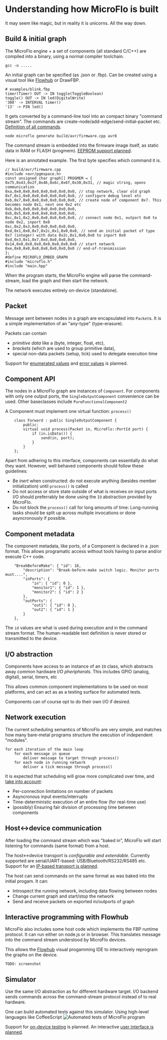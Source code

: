 
Understanding how MicroFlo is built
======================================

It may seem like magic, but in reality it is unicorns. All the way down.

Build & initial graph
---------------------

The MicroFlo engine + a set of components (all standard C/C++) are compiled into a binary,
using a normal compiler toolchain.

    gcc -o .....

An initial graph can be specified (as .json or .fbp).
Can be created using a visual tool like [Flowhub](http://flowhub.io) or DrawFBP.

    # examples/blink.fbp 
    timer(Timer) OUT -> IN toggle(ToggleBoolean)
    toggle() OUT -> IN led(DigitalWrite)
    '300' -> INTERVAL timer()
    '13' -> PIN led()

It gets converted by a command-line tool into an compact binary "command stream".
The commands are create-node/add-edge/send-initial-packet etc.
[Definition of all commands](../microflo/commandformat.json).

    node microflo generate build/avr/firmware.cpp avr8

The command stream is embedded into the firmware image itself, as static data in RAM or FLASH (progmem).
[EEPROM support planned](https://github.com/jonnor/microflo/issues/7).

Here is an annotated example. The first byte specifies which command it is.

    // build/avr/firmware.cpp 
    #include <avr/pgmspace.h>
    const unsigned char graph[] PROGMEM = {
    0x75,0x43,0x2f,0x46,0x6c,0x6f,0x30,0x31, // magic string, opens communication
    0xa,0x0,0x0,0x0,0x0,0x0,0x0,0x0, // stop network, clear old graph
    0xf,0x1,0x0,0x0,0x0,0x0,0x0,0x0, // configure debug level etc
    0xb,0x7,0x0,0x0,0x0,0x0,0x0,0x0, // create node of component 0x7. This becomes node 0x1, next one 0x2 etc
    0xb,0xb,0x0,0x0,0x0,0x0,0x0,0x0,
    0xb,0x5,0x0,0x0,0x0,0x0,0x0,0x0,
    0xc,0x1,0x2,0x0,0x0,0x0,0x0,0x0, // connect node 0x1, outport 0x0 to node 0x2, inport 0x0
    0xc,0x2,0x3,0x0,0x0,0x0,0x0,0x0,
    0xd,0x1,0x0,0x7,0x2c,0x1,0x0,0x0, // send an initial packet of type 0x7 (integer) with data 0x2c,0x1,0x0,0x0 to inport 0x0
    0xd,0x3,0x1,0x7,0xd,0x0,0x0,0x0,
    0x14,0x0,0x0,0x0,0x0,0x0,0x0,0x0 // start network
    0xe,0x0,0x0,0x0,0x0,0x0,0x0,0x0 // end-of-transmission
    };
    #define MICROFLO_EMBED_GRAPH
    #include "microflo.h"
    #include "main.hpp"


When the program starts, the MicroFlo engine will parse the command-stream,
load the graph and then start the network.

The network executes entirely on-device (standalone).

Packet
-------

Message sent between nodes in a graph are encapsulated into `Packet`s.
It is a simple implementation of an "any-type" (type-erasure).

Packets can contain

* *primitive data* like a (byte, integer, float, etc),
* *brackets* (which are used to group primitive data),
* special non-data packets (setup, tick) used to delegate execution time

Support for [enumerated values](https://github.com/jonnor/microflo/issues/33)
and [error values](https://github.com/jonnor/microflo/issues/6) is planned.

Component API
-------------

The nodes in a MicroFlo graph are instances of `Component`.
For components with only one output ports, the `SingleOutputComponent` convenience can be used.
Other baseclasses include `PureFunctionalComponent2`

A Component must implement one virtual function: `process()`

        class Forward : public SingleOutputComponent {
            public:
            virtual void process(Packet in, MicroFlo::PortId port) {
                if (in.isData()) {
                    send(in, port);
                }
            }
        };

Apart from adhering to this interface, components can essentially do what they want.
However, well behaved components should follow these guidelines:

* Be *inert* when constructed: do not execute anything (besides member initialization) until `process()` is called
* Do not access or store state outside of what is receives on input ports
I/O should preferrably be done using the `IO` abstraction provided by MicroFlo.
* Do not block the `process()` call for long amounts of time:
Long-running tasks should be split up across multiple invocations or done asyncronously if possible.

Component metadata
--------------------

The component metadata, like ports, of a Component is declared in a .json format.
This allows programatic access without tools having to parse and/or execute C++ code.

        "BreakBeforeMake": { "id": 16,
            "description": "Break-before-make switch logic. Monitor ports must....",
            "inPorts": {
                "in": { "id": 0 },
                "monitor1": { "id": 1 },
                "monitor2": { "id": 2 }
            },
            "outPorts": {
                "out1": { "id": 0 },
                "out2": { "id": 1 }
            }
        },

The `id` values are what is used during execution and in the command stream format.
The human-readable text definition is never stored or transmitted to the device.

I/O abstraction
-----------------

Components have access to an instance of an `IO` class, which abstracts away common hardware *I/O pheripherals*.
This includes GPIO (analog, digital), serial, timers, etc

This allows common component implementations to be used on most platforms,
and can act as as a testing surface for automated tests.

Components can of course opt to do their own I/O if desired.

Network execution
------------------

The current scheduling semantics of MicroFlo are very simple,
and matches how many bare-metal programs structure the execution of independent "modules".

    for each iteration of the main loop
        for each message in queue
            deliver message to target through process()
        for each node in running network
            deliver a tick message through process()

It is expected that scheduling will grow more complicated over time,
and [take into account](https://github.com/jonnor/microflo/issues/39):

* Per-connection limitations on number of packets
* Asyncronous input events/interrupts
* Time-deterministic execution of an entire flow (for real-time use)
* (possibly) Ensuring fair division of processing time between components


Host<->device communication
------------------------

After loading the command stream which was "baked in",
MicroFlo will start listening for commands (same format) from a host.

The host<->device transport is *configurable and extendable*.
Currently supported are serial/UART-based: USB/Bluetooth/RS232/RS485 etc.
Support for an [IP-based transport is planned](https://github.com/jonnor/microflo/issues/38).

The host can send commands on the same format as was baked into the initial progam.
It can:

* Introspect the running network, including data flowing between nodes
* Change current graph and start/stop the network
* Send and receive packets on exported in/outports of graph

Interactive programming with Flowhub
-------------------------------------

MicroFlo also includes some host code which implements the FBP runtime protocol.
It can run either on node.js or in browser.
This translates message into the command stream understood by MicroFlo devices.

This allows the [Flowhub](http://flowhub.io) visual progamming IDE to interactively
reprogram the graphs on the device.

    TODO: screenshot


Simulator
----------

Use the same I/O abstraction as for different hardware target.
I/O backend sends commands across the command-stream protocol instead of to real hardware.

One can build automated tests against this simulator. Using high-level languages like CoffeeScript
![Automated tests of MicroFlo program](https://pbs.twimg.com/media/Be7H7DiCIAA9nvX.png)

Support for [on-device testing](https://github.com/jonnor/microflo/issues/13) is planned.
An interactive [user interface is planned](https://github.com/jonnor/microflo/issues/9).

